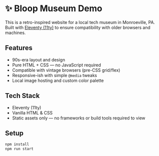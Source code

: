 # ✨ Bloop Museum Demo

This is a retro-inspired website for a local tech museum in Monroeville, PA. Built with [Eleventy (11ty)](https://www.11ty.dev/) to ensure compatibility with older browsers and machines.

## Features

- 90s-era layout and design
- Pure HTML + CSS — no JavaScript required
- Compatible with vintage browsers (pre-CSS grid/flex)
- Responsive-ish with simple `@media` tweaks
- Local image hosting and custom color palette

## Tech Stack

- Eleventy (11ty)
- Vanilla HTML & CSS
- Static assets only — no frameworks or build tools required to view

## Setup

```bash
npm install
npm run start
```
